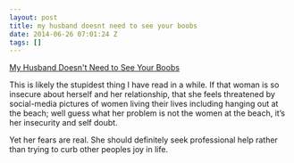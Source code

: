 ```yaml
---
layout: post
title: my husband doesnt need to see your boobs
date: 2014-06-26 07:01:24 Z
tags: []
---
```

[My Husband Doesn't Need to See Your Boobs](http://applesandbandaidsblog.com/2014/06/11/my-husband-doesnt-need-to-see-your-boobs/)

This is likely the stupidest thing I have read in a while. If that woman is so insecure about herself and her relationship, that she feels threatened by social-media pictures of women living their lives including hanging out at the beach; well guess what her problem is not the women at the beach, it’s her insecurity and self doubt.

Yet her fears are real. She should definitely seek professional help rather than trying to curb other peoples joy in life.
